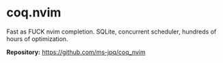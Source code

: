 # coq.nvim

Fast as FUCK nvim completion. SQLite, concurrent scheduler, hundreds of hours of optimization.

**Repository:** <https://github.com/ms-jpq/coq_nvim>

<!-- vim: set ft=markdown: -->